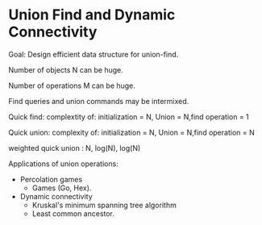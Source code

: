 # Union Find and Dynamic Connectivity

Goal: Design efficient data structure for union-find.

Number of objects N can be huge. 

Number of operations M can be huge.

Find queries and union commands may be intermixed.

Quick find: complextity of: initialization = N, Union = N,find operation = 1

Quick union: complexity of: initialization = N, Union = N,find operation = N

weighted quick union : N, log(N), log(N)

Applications of union operations: 
* Percolation games
  * Games (Go, Hex).
* Dynamic connectivity
  * Kruskal's minimum spanning tree algorithm
  * Least common ancestor.
